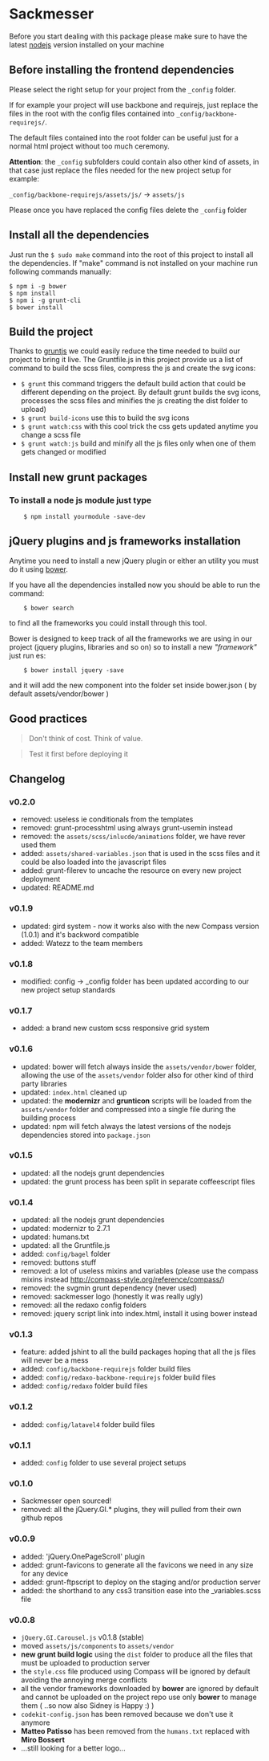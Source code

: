 # Sackmesser

Before you start dealing with this package please make sure to have the latest [nodejs](http://nodejs.org/) version installed on your machine

## Before installing the frontend dependencies

Please select the right setup for your project from the ``_config`` folder.

If for example your project will use backbone and requirejs, just replace the files in the root with the config files contained into ``_config/backbone-requirejs/``.

The default files contained into the root folder can be useful just for a normal html project without too much ceremony.

__Attention__: the ``_config`` subfolders could contain also other kind of assets, in that case just replace the files needed for the new project setup for example:

``_config/backbone-requirejs/assets/js/`` -> ``assets/js``

Please once you have replaced the config files delete the ``_config`` folder

## Install all the dependencies
Just run the `$ sudo make` command into the root of this project to install all the dependencies.
If "make" command is not installed on your machine run following commands manually:

	$ npm i -g bower
	$ npm install
	$ npm i -g grunt-cli
	$ bower install

## Build the project
Thanks to [gruntjs](http://gruntjs.com/) we could easily reduce the time needed to build our project to bring it live.
The Gruntfile.js in this project provide us a list of command to build the scss files, compress the js and create the svg icons:

 * `$ grunt` this command triggers the default build action that could be different depending on the project. By default grunt builds the svg icons, processes the scss files and minifies the js creating the dist folder to upload)
 * `$ grunt build-icons` use this to build the svg icons
 * `$ grunt watch:css` with this cool trick the css gets updated anytime you change a scss file
 * `$ grunt watch:js` build and minify all the js files only when one of them gets changed or modified

## Install new grunt packages

### To install a node js module just type

```shell
	$ npm install yourmodule -save-dev
```

## jQuery plugins and js frameworks installation
Anytime you need to install a new jQuery plugin or either an utility you must do it using [bower](http://bower.io/).

If you have all the dependencies installed now you should be able to run the command:

```shell
	$ bower search
```

to find all the frameworks you could install through this tool.

Bower is designed to keep track of all the frameworks we are using in our project (jquery plugins, libraries and so on) so to install a new _"framework"_ just run es:

```shell
	$ bower install jquery -save
```

and it will add the new component into the folder set inside bower.json ( by default assets/vendor/bower )

## Good practices

> Don't think of cost. Think of value.

> Test it first before deploying it

## Changelog

### v0.2.0
  * removed: useless ie conditionals from the templates
  * removed: grunt-processhtml using always grunt-usemin instead
  * removed: the `assets/scss/inlucde/animations` folder, we have rever used them
  * added: ``assets/shared-variables.json`` that is used in the scss files and it could be also loaded into the javascript files
  * added: grunt-filerev to uncache the resource on every new project deployment
  * updated: README.md

### v0.1.9
  * updated: gird system - now it works also with the new Compass version (1.0.1) and it's backword compatible
  * added: Watezz to the team members

### v0.1.8
  * modified: config -> _config folder has been updated according to our new project setup standards

### v0.1.7
  * added: a brand new custom scss responsive grid system

### v0.1.6
  * updated: bower will fetch always inside the ``assets/vendor/bower`` folder, allowing the use of the ``assets/vendor`` folder also for other kind of third party libraries
  * updated: ``index.html`` cleaned up
  * updated: the __modernizr__ and __grunticon__ scripts will be loaded from the ``assets/vendor`` folder and compressed into a single file during the building process
  * updated: npm will fetch always the latest versions of the nodejs dependencies stored into ``package.json``

### v0.1.5
  * updated: all the nodejs grunt dependencies
  * updated: the grunt process has been split in separate coffeescript files

### v0.1.4
  * updated: all the nodejs grunt dependencies
  * updated: modernizr to 2.7.1
  * updated: humans.txt
  * updated: all the Gruntfile.js
  * added: ``config/bagel`` folder
  * removed: buttons stuff
  * removed: a lot of useless mixins and variables (please use the compass mixins instead http://compass-style.org/reference/compass/)
  * removed: the svgmin grunt dependency (never used)
  * removed: sackmesser logo (honestly it was really ugly)
  * removed: all the redaxo config folders
  * removed: jquery script link into index.html, install it using bower instead


### v0.1.3
  * feature: added jshint to all the build packages hoping that all the js files will never be a mess
  * added: ``config/backbone-requirejs`` folder build files
  * added: ``config/redaxo-backbone-requirejs`` folder build files
  * added: ``config/redaxo`` folder build files

### v0.1.2
  * added: ``config/latavel4`` folder build files

### v0.1.1
  * added: ``config`` folder to use several project setups

### v0.1.0
  * Sackmesser open sourced!
  * removed: all the jQuery.GI.* plugins, they will pulled from their own github repos

### v0.0.9
  * added: 'jQuery.OnePageScroll' plugin
  * added: grunt-favicons to generate all the favicons we need in any size for any device
  * added: grunt-ftpscript to deploy on the staging and/or production server
  * added: the shorthand to any css3 transition ease into the _variables.scss file

### v0.0.8

  * `jQuery.GI.Carousel.js` v0.1.8 (stable)
  * moved `assets/js/components` to `assets/vendor`
  * **new grunt build logic** using the `dist` folder to produce all the files that must be uploaded to production server
  * the `style.css` file produced using Compass will be ignored by default avoiding the annoying merge conflicts
  * all the vendor frameworks downloaded by **bower** are ignored by default and cannot be uploaded on the project repo use only **bower** to manage them ( ..so now also Sidney is Happy :) )
  * `codekit-config.json` has been removed because we don't use it anymore
  * **Matteo Patisso** has been removed from the `humans.txt` replaced with **Miro Bossert**
  * ...still looking for a better logo...
